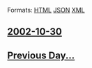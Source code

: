 
Formats: [HTML](2002/10/30/index.html)  [JSON](2002/10/30/index.json)  [XML](2002/10/30/index.xml)  

## [2002-10-30](/news/2002/10/30/index.md)

## [Previous Day...](/news/2002/10/29/index.md)

